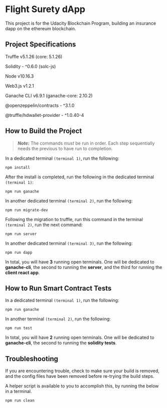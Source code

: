# Flight Surety dApp
This project is for the Udacity Blockchain Program, building an insurance dapp on the ethereum blockchain.

## Project Specifications
Truffle v5.1.26 (core: 5.1.26)

Solidity - ^0.6.0 (solc-js)

Node v10.16.3

Web3.js v1.2.1

Ganache CLI v6.9.1 (ganache-core: 2.10.2)

@openzeppelin/contracts - ^3.1.0

@truffle/hdwallet-provider - ^1.0.40-4
## How to Build the Project
> **_Note:_**  The commands <i>must</i> be run in order. Each step sequentially needs the previous to have run to completion.

In a dedicated terminal <code>(terminal 1)</code>, run the following:

    npm install

After the install is completed, run the following in the dedicated terminal <code>(terminal 1)</code>:

    npm run ganache

In another dedicated terminal <code>(terminal 2)</code>, run the following:

    npm run migrate-dev

Following the migration to truffle, run this command in the terminal <code>(terminal 2)</code>, run the next command:

    npm run server

In another dedicated terminal <code>(terminal 3)</code>, run the following:

    npm run dapp

In total, you will have <b>3</b> running open terminals. One will be dedicated to <b>ganache-cli</b>, the second to running the <b>server</b>, and the third for running the <b>client react app</b>.

## How to Run Smart Contract Tests
In a dedicated terminal <code>(terminal 1)</code>, run the following:

    npm run ganache

In another terminal <code>(terminal 2)</code>, run the following:

    npm run test

In total, you will have <b>2</b> running open terminals. One will be dedicated to <b>ganache-cli</b>, the second to running the <b>solidity tests</b>.

## Troubleshooting
If you are encountering trouble, check to make sure your build is removed, and the config files have been removed before re-trying the build steps. 

A helper script is available to you to accomplish this, by running the below in a terminal.

    npm run clean
